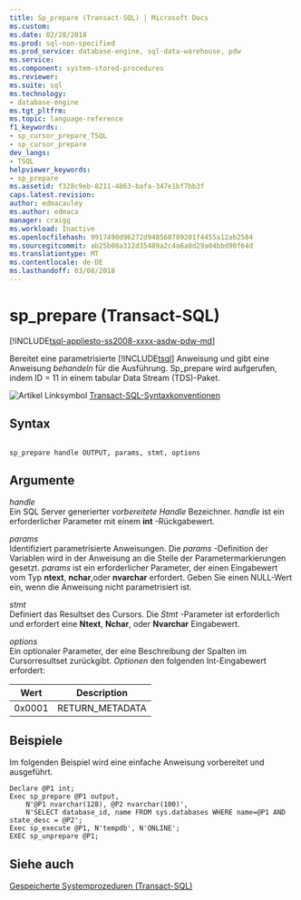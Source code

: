 ```yaml
---
title: Sp_prepare (Transact-SQL) | Microsoft Docs
ms.custom: 
ms.date: 02/28/2018
ms.prod: sql-non-specified
ms.prod_service: database-engine, sql-data-warehouse, pdw
ms.service: 
ms.component: system-stored-procedures
ms.reviewer: 
ms.suite: sql
ms.technology:
- database-engine
ms.tgt_pltfrm: 
ms.topic: language-reference
f1_keywords:
- sp_cursor_prepare_TSQL
- sp_cursor_prepare
dev_langs:
- TSQL
helpviewer_keywords:
- sp_prepare
ms.assetid: f328c9eb-8211-4863-bafa-347e1bf7bb3f
caps.latest.revision: 
author: edmacauley
ms.author: edmaca
manager: craigg
ms.workload: Inactive
ms.openlocfilehash: 9917490d96272d948560789201f4455a12ab2584
ms.sourcegitcommit: ab25b08a312d35489a2c4a6a0d29a04bbd90f64d
ms.translationtype: MT
ms.contentlocale: de-DE
ms.lasthandoff: 03/08/2018
---
```

# <a name="spprepare-transact-sql"></a>sp_prepare (Transact-SQL)
[!INCLUDE[tsql-appliesto-ss2008-xxxx-asdw-pdw-md](../../includes/tsql-appliesto-ss2008-xxxx-asdw-pdw-md.md)]

  Bereitet eine parametrisierte [!INCLUDE[tsql](../../includes/tsql-md.md)] Anweisung und gibt eine Anweisung *behandeln* für die Ausführung. Sp_prepare wird aufgerufen, indem ID = 11 in einem tabular Data Stream (TDS)-Paket.  
  
 ![Artikel Linksymbol](../../database-engine/configure-windows/media/topic-link.gif "Thema Linksymbol") [Transact-SQL-Syntaxkonventionen](../../t-sql/language-elements/transact-sql-syntax-conventions-transact-sql.md)  
  
## <a name="syntax"></a>Syntax  
  
```  
  
sp_prepare handle OUTPUT, params, stmt, options  
```  
  
## <a name="arguments"></a>Argumente  
 *handle*  
 Ein SQL Server generierter *vorbereitete Handle* Bezeichner. *handle* ist ein erforderlicher Parameter mit einem **int** -Rückgabewert.  
  
 *params*  
 Identifiziert parametrisierte Anweisungen. Die *params* -Definition der Variablen wird in der Anweisung an die Stelle der Parametermarkierungen gesetzt. *params* ist ein erforderlicher Parameter, der einen Eingabewert vom Typ **ntext**, **nchar**,oder **nvarchar** erfordert. Geben Sie einen NULL-Wert ein, wenn die Anweisung nicht parametrisiert ist.  
  
 *stmt*  
 Definiert das Resultset des Cursors. Die *Stmt* -Parameter ist erforderlich und erfordert eine **Ntext**, **Nchar**, oder **Nvarchar** Eingabewert.  
  
 *options*  
 Ein optionaler Parameter, der eine Beschreibung der Spalten im Cursorresultset zurückgibt. *Optionen* den folgenden Int-Eingabewert erfordert:  
  
|Wert|Description|  
|-----------|-----------------|  
|0x0001|RETURN_METADATA|  
  
## <a name="examples"></a>Beispiele  
 Im folgenden Beispiel wird eine einfache Anweisung vorbereitet und ausgeführt.  
  
```  
Declare @P1 int;  
Exec sp_prepare @P1 output,   
    N'@P1 nvarchar(128), @P2 nvarchar(100)',  
    N'SELECT database_id, name FROM sys.databases WHERE name=@P1 AND state_desc = @P2';  
Exec sp_execute @P1, N'tempdb', N'ONLINE';  
EXEC sp_unprepare @P1;  
```  

  
## <a name="see-also"></a>Siehe auch  
 [Gespeicherte Systemprozeduren &#40;Transact-SQL&#41;](../../relational-databases/system-stored-procedures/system-stored-procedures-transact-sql.md)  
  
  

